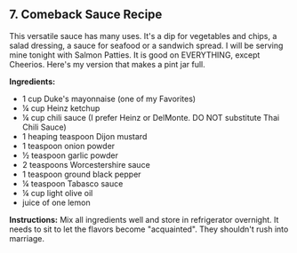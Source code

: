 ## 7. Comeback Sauce Recipe

This versatile sauce has many uses. It's a dip for vegetables and chips, a salad dressing, a sauce for seafood or a sandwich spread. I will be serving mine tonight with Salmon Patties. It is good on EVERYTHING, except Cheerios. Here's my version that makes a pint jar full.

**Ingredients:**
- 1 cup Duke's mayonnaise (one of my Favorites)
- ¼ cup Heinz ketchup
- ¼ cup chili sauce (I prefer Heinz or DelMonte. DO NOT substitute Thai Chili Sauce)
- 1 heaping teaspoon Dijon mustard
- 1 teaspoon onion powder
- ½ teaspoon garlic powder
- 2 teaspoons Worcestershire sauce
- 1 teaspoon ground black pepper
- ¼ teaspoon Tabasco sauce
- ¼ cup light olive oil
- juice of one lemon

**Instructions:**
Mix all ingredients well and store in refrigerator overnight. It needs to sit to let the flavors become "acquainted". They shouldn't rush into marriage.